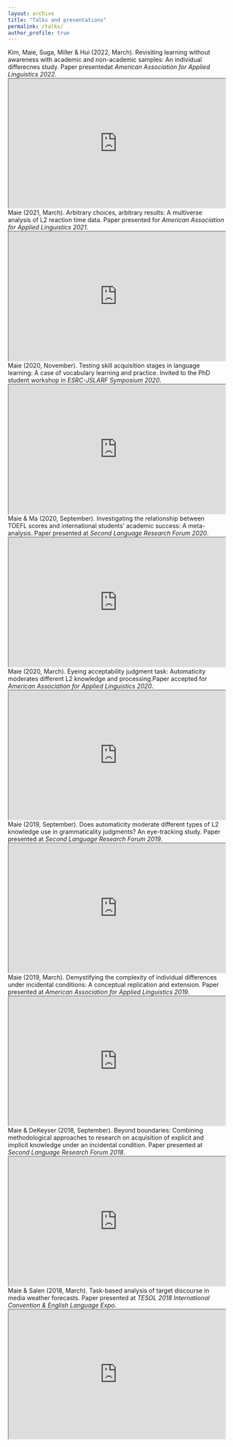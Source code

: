 ```yaml
---
layout: archive
title: "Talks and presentations"
permalink: /talks/
author_profile: true
---
```

Kim, Maie, Suga, Miller & Hui (2022, March). Revisiting learning without awareness with academic and non-academic samples: An individual differecnes study. Paper presentedat <i>American Association for Applied Linguistics 2022</i>.<iframe src="https://drive.google.com/file/d/1tb56rcGBDjNQD0ga6eD4aUe7zz5MlioA/view?usp=sharing" width="100%" height="300"></iframe>
<br>
Maie (2021, March). Arbitrary choices, arbitrary results: A multiverse analysis of L2 reaction time data. Paper presented for <i>American Association for Applied Linguistics 2021</i>.<iframe src="https://drive.google.com/file/d/1WnMqVMxNMzEFpZ6pgqb8MRQQ9JgoN3sE/view?usp=sharing" width="100%" height="300"></iframe>
<br>
Maie (2020, November). Testing skill acquisition stages in language learning: A case of vocabulary learning and practice. Invited to the PhD student workshop in <i>ESRC-JSLARF Symposium 2020</i>.<iframe src="https://drive.google.com/file/d/13rKgl497NzSKkWriMZDma6yRYgA7n4uM/view?usp=share_link" width="100%" height="300"></iframe>
<br>
Maie & Ma (2020, September). Investigating the relationship between TOEFL scores and international students’ academic success: A meta-analysis. Paper presented at <i>Second Language Research Forum 2020</i>.<iframe src="https://drive.google.com/file/d/1tJQnCg4GGiE5dGfl0KD3-VufS96GVh_q/view?usp=sharing" width="100%" height="300"></iframe>
<br>
Maie (2020, March). Eyeing acceptability judgment task: Automaticity moderates different L2 knowledge and processing.Paper accepted for <i>American Association for Applied Linguistics 2020</i>.<iframe src="https://drive.google.com/file/d/1XYbYHSiXCwOXTPWUHc4yn-w4AjN9v6Tk/view?usp=sharing" width="100%" height="300"></iframe>
<br>
Maie (2019, September). Does automaticity moderate different types of L2 knowledge use in grammaticality judgments? An eye-tracking study. Paper presented at <i>Second Language Research Forum 2019</i>.<iframe src="https://drive.google.com/file/d/1t198TWe7Foc7ydKvw207Ks_gboihZmER/view?usp=sharing" width="100%" height="300"></iframe>
<br>
Maie (2019, March). Demystifying the complexity of individual differences under incidental conditions: A conceptual replication and extension. Paper presented at <i>American Association for Applied Linguistics 2019</i>.<iframe src="https://drive.google.com/file/d/1N4yhT31C-R50d4DHeNDqp_1fEU9R3kB_/view?usp=sharing" width="100%" height="300"></iframe>
<br>
Maie & DeKeyser (2018, September). Beyond boundaries: Combining methodological approaches to research on acquisition of explicit and implicit knowledge under an incidental condition. Paper presented at <i>Second Language Research Forum 2018</i>. <iframe src="https://drive.google.com/file/d/1IXsrRiQpQ4Xnz748il_q65nULi7WAJin/view?usp=sharing" width="100%" height="300"></iframe>
<br>
Maie & Salen (2018, March). Task-based analysis of target discourse in media weather forecasts. Paper presented at <i>TESOL 2018 International Convention & English Language Expo.</i><iframe src="https://drive.google.com/file/d/1JQfz4Dm_taJjJ_Px_FKmiZfpwEpkOs6m/view?usp=sharing" width="100%" height="300"></iframe>
<br>
